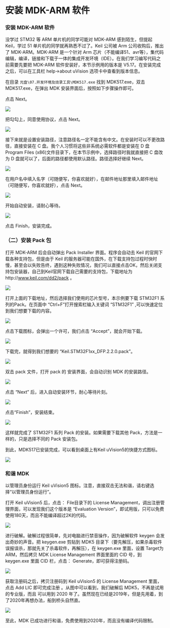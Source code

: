 # 安装 MDK-ARM 软件

### 安装 MDK-ARM 软件

没学过 STM32 等 ARM 单片机的同学可能对 MDK-ARM 感到陌生，但提起 Keil，学过 51 单片机的同学就再熟悉不过了。Keil 公司被 Arm 公司收购后，推出了 MDK-ARM。MDK-ARM 是一个针对 Arm 芯片（不能编译51、avr等），集代码编辑，编译，链接和下载于一体的集成开发环境（IDE）。在我们学习编写代码之前需要先要把 MDK-ARM 软件安装好，本节示例用的版本是 V5.17。在安装完成之后，可以在工具栏 help->about uVision 选项卡中查看到版本信息。

在目录 `光盘\07.开发环境及烧录工具\MDK517.exe` 找到 MDK517.exe，双击 MDK517.exe，在弹出 MDK 安装界面后，按照如下步骤操作即可。

点击 Next。

![](/img/003安装MDK1.png)

把勾勾上，同意使用协议，点击 Next。

![](/img/003安装MDK2.png)

接下来就是设置安装路径，注意路径名一定不能含有中文。在安装时可以不更改路径，直接安装在 C 盘。我个人习惯将这些非系统必需软件都是安装在 D 盘 Program Files (x86)文件目录下，在本节示例中，选择路径时我就直接把 C 盘改为 D 盘就可以了，后面的路径都使用默认路径。路径选择好继续 Next。

![](/img/003安装MDK3.png)

在用户名中填入名字（可随便写，你喜欢就好），在邮件地址那里填入邮件地址（可随便写，你喜欢就好），点击 Next。

![](/img/003安装MDK4.png)

开始自动安装，请耐心等待。

![](/img/003安装MDK5.png)

点击 Finish，安装完成。

### （二）安装 Pack 包

打开 MDK-ARM 后会自动弹出 Pack Installer 界面。程序会自动去 Keil 的官网下载各种支持包，但是由于 Keil 的服务器可能在国外，在下载支持包过程时快时慢，甚至会以失败告终，遇到这种失败情况，我们可以直接点击OK，然后关闭支持包安装器，自己到Keil官网下载自己需要的支持包，下载地址为http://www.keil.com/dd2/pack 。

![](/img/003安装MDK6.png)

打开上面的下载地址，然后选择我们使用的芯片型号，本示例要下载 STM32F1 系列的Pack。在页面中 “Ctrl+F”打开搜索栏输入关键词 “STM32F1” ,可以快速定位到我们想要下载的内容。

![](/img/003安装MDK7.png)

点击下载图标，会弹出一个许可，我们点击 “Accept”，就会开始下载。

![](/img/003安装MDK8.png)

下载完，就得到我们想要的 “Keil.STM32F1xx_DFP.2.2.0.pack”。

![](/img/003安装MDK9.png)

双击 pack 文件，打开 pack 的 安装界面，会自动识别 MDK 的安装路径。

![](/img/003安装MDK10.png)

点击 “Next” 后，进入自动安装环节，耐心等待片刻。

![](/img/003安装MDK11.png)

点击“Finish”，安装结束。

![](/img/003安装MDK12.png)

这样就完成了 STM32F1 系列 Pack 的安装。如果需要下载其他 Pack，方法是一样的，只是选择不同的 Pack 安装包。

到此，MDK517已安装完成，可以看到桌面上有Keil uVision5的快捷方式图标。

![](/img/003安装MDK16.png)

### 和谐 MDK

以管理员身份运行 Keil uVision5 图标。注意，直接双击无法和谐，请右键选择“以管理员身份运行”。

打开 Keil uVision5 后，点击： File目录下的 License Management，调出注册管理界面，可以发现我们这个版本是 “Evaluation Version”，即试用版，只可以免费使用180天，而且不能编译超过2K的代码。

![](/img/003安装MDK17.png)

进行破解。破解过程很简单，先对电脑进行禁音操作，因为破解软件 keygen 会发出奇妙的声音。把 keygen.exe 剪贴到 MDK5 目录下（要先解压，如果杀毒软件误报误杀，那就先关了杀毒软件，再解压），在 keygen.exe 里面，设置 Target为 ARM，然后拷贝 MDK License Management 界面里面的 CID 号，到 keygen.exe 里面 CID 栏，点击： Generate，即可获得注册码。

![](/img/003安装MDK18.png)

获取注册码之后，拷贝注册码到 Keil uVision5 的 License Management 里面，点击 Add LIC 即可完成注册 。从图中可以看到，我们破解后 MDK5，不再是试用的专业版，而且 可以用到 2020 年了。虽然现在已经是2019年，但是先用着，到了2020年再想办法，船到桥头自然直。

![](/img/003安装MDK19.png)

至此，MDK 已成功进行和谐，免费使用到2020年，而且没有编译代码限制。